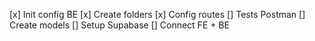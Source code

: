 [x] Init config BE
[x] Create folders
[x] Config routes
[] Tests Postman
[] Create models
[] Setup Supabase
[] Connect FE + BE
